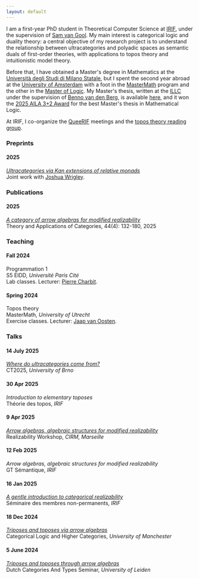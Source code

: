 ```yaml
---
layout: default
---
```


I am a first-year PhD student in Theoretical Computer Science at <a href="https://www.irif.fr">IRIF</a>, under the supervision of <a href="https://samvangool.net">Sam van Gool</a>. My main interest is categorical logic and duality theory: a central objective of my research project is to understand the relationship between ultracategories and polyadic spaces as semantic duals of first-order theories, with applications to topos theory and intuitionistic model theory. 

Before that, I have obtained a Master's degree in Mathematics at the <a href="https://www.unimi.it/">Università degli Studi di Milano Statale</a>, but I spent the second year abroad at the <a href="https://www.uva.nl/en">University of Amsterdam</a> with a foot in the <a href="https://elo.mastermath.nl">MasterMath</a> program and the other in the <a href ="https://msclogic.illc.uva.nl">Master of Logic</a>. My Master's thesis, written at the <a href = "https://www.illc.uva.nl">ILLC</a> under the supervision of <a href="https://staff.fnwi.uva.nl/b.vandenberg3/">Benno van den Berg</a>, is available <a href="files/master-thesis.pdf">here</a>, and it won the <a href="https://www.ailalogica.it/2025/06/13/vincitori-premio-32-edizione-2025/">2025 AILA 3+2 Award</a> for the best Master's thesis in Mathematical Logic.

At IRIF, I co-organize the <a href="https://www.irif.fr/portraits/queerif">QueeRIF</a> meetings and the <a href="https://www.irif.fr/seminaires/topos/index">topos theory reading group</a>.

<h3>Preprints</h3>

<div class="timeline">
   <div class="timeline-year">
      <h4 class="year">2025</h4>
      <div class="timeline-events">
        <div class="timeline-item">
          <p> <i><a href="https://arxiv.org/abs/2506.09788">Ultracategories via Kan extensions of relative monads</a></i> <br>Joint work with <a href="https://jlwrigley.github.io">Joshua Wrigley</a>.</p>
        </div>
      </div>
    </div>
</div>

<h3>Publications</h3>

<div class="timeline">
   <div class="timeline-year">
      <h4 class="year">2025</h4>
      <div class="timeline-events">
        <div class="timeline-item">
          <p><i><a href="http://www.tac.mta.ca/tac/volumes/44/4/44-04abs.html">A category of arrow algebras for modified realizability</a></i> <br> Theory and Applications of Categories, 44(4): 132-180, 2025 </p>
        </div>
      </div>
    </div>
</div>


<!--
<h3>Preprints</h3>

<div class="timeline">
   <div class="timeline-year">
      <h4 class="year">2024</h4>
      <div class="timeline-events">
        <div class="timeline-item">
          <p><i>A category of arrow algebras for modified realizability</i> <br> Available <a href="https://arxiv.org/abs/2407.02836">here</a>. </p>
        </div>
      </div>
    </div>
</div>
-->


<h3>Teaching</h3>

<div class="timeline">
   <div class="timeline-year">
       <h4 class="year">Fall 2024</h4>
         <div class="timeline-events">
           <div class="timeline-item">
             <p>Programmation 1<br>S5 EIDD, <i>Université Paris Cité</i> <br>Lab classes. Lecturer: <a href="https://www.irif.fr/~charbit/">Pierre Charbit</a>. </p>
           </div>
         </div>
   </div>
   <div class="timeline-year">
    <h4 class="year">Spring 2024</h4>
      <div class="timeline-events">
        <div class="timeline-item">
          <p> Topos theory <br>MasterMath, <i>University of Utrecht</i> <br> Exercise classes. Lecturer: <a href="https://webspace.science.uu.nl/~ooste110/">Jaap van Oosten</a>. </p>
        </div>
      </div>
    </div>
</div>


<h3>Talks</h3>

<div class="timeline">
   <div class="timeline-year">
      <h4 class="year">14 July 2025</h4>
         <div class="timeline-events">
           <div class="timeline-item">
              <p> <i><a href="files/slides/ct2025.pdf">Where do ultracategories come from?</a></i> <br>CT2025, <i>University of Brno</i> </p>
           </div>
         </div>
   </div>
   <div class="timeline-year">
      <h4 class="year">30 Apr 2025</h4>
         <div class="timeline-events">
           <div class="timeline-item">
              <p> <i>Introduction to elementary toposes</i> <br>Théorie des topos, <i>IRIF</i> </p>
           </div>
         </div>
   </div>
   <div class="timeline-year">
      <h4 class="year">9 Apr 2025</h4>
         <div class="timeline-events">
           <div class="timeline-item">
              <p> <i><a href="files/slides/Realizability_Marseille_2025.pdf">Arrow algebras, algebraic structures for modified realizability</a></i> <br>Realizability Workshop, <i>CIRM, Marseille</i></p>
           </div>
         </div>
   </div>
      <div class="timeline-year">
      <h4 class="year">12 Feb 2025</h4>
         <div class="timeline-events">
           <div class="timeline-item">
              <p> <i>Arrow algebras, algebraic structures for modified realizability</i> <br>GT Sémantique, <i>IRIF</i> </p>
           </div>
         </div>
   </div>
   <div class="timeline-year">
      <h4 class="year">16 Jan 2025</h4>
         <div class="timeline-events">
           <div class="timeline-item">
             <p> <i><a href="files/slides/Nonperm-01-2025.pdf">A gentle introduction to categorical realizability</a></i> <br>Séminaire des membres non-permanents, <i>IRIF</i> </p>
           </div>
         </div>
   </div>
   <div class="timeline-year">
      <h4 class="year">18 Dec 2024</h4>
         <div class="timeline-events">
           <div class="timeline-item">
             <p> <i><a href="files/slides/CLHC_2024-handout.pdf">Triposes and toposes via arrow algebras</a></i> <br>Categorical Logic and Higher Categories, <i>University of Manchester</i> </p>
           </div>
         </div>
   </div>
   <div class="timeline-year">
       <h4 class="year">5 June 2024</h4>
         <div class="timeline-events">
           <div class="timeline-item">
             <p> <i><a href="files/slides/triposes-and-toposes-DutchCATs.pdf">Triposes and toposes through arrow algebras</a></i> <br>Dutch Categories And Types Seminar, <i>University of Leiden</i> </p>
           </div>
         </div>
   </div>
</div> 
